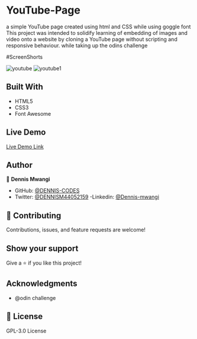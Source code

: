 # YouTube-Page
a simple YouTube page created using html and CSS while using goggle font
This project was intended to solidify learning of embedding of images and video onto a website by cloning a YouTube page without scripting and responsive behaviour.
while taking up the odins challenge



#ScreenShorts

![youtube](https://user-images.githubusercontent.com/65861136/98593957-fef09680-22e4-11eb-822f-004d0f924f33.png)
![youtube1](https://user-images.githubusercontent.com/65861136/98593911-eb453000-22e4-11eb-92b8-9a3c268203da.png)

## Built With

- HTML5
- CSS3
- Font Awesome

## Live Demo

[Live Demo Link](https://DENNIS-CODES.github.io/YouTube-Page/index.html)

## Author

👤 **Dennis Mwangi**

- GitHub: [@DENNIS-CODES](https://github.com/DENNIS-CODES)
- Twitter: [@DENNISM44052159](https://twitter.com/DENNISM44052159)
-Linkedin: [@Dennis-mwangi](https://www.linkedin.com/in/dennis-mwangi-14b7a01b2/)


## 🤝 Contributing

Contributions, issues, and feature requests are welcome!



## Show your support

Give a ⭐️ if you like this project!

## Acknowledgments

- @odin challenge

## 📝 License

 GPL-3.0 License
